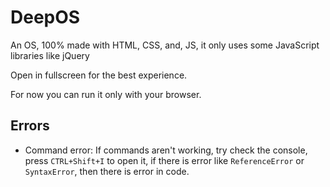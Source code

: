 # DeepOS

An OS, 100% made with HTML, CSS, and, JS, it only uses some JavaScript libraries like jQuery

Open in fullscreen for the best experience.

For now you can run it only with your browser.

## Errors

 - Command error: If commands aren't working, try check the console, press ``CTRL+Shift+I`` to open it, if there is error like ``ReferenceError`` or ``SyntaxError``, then there is error in code.
